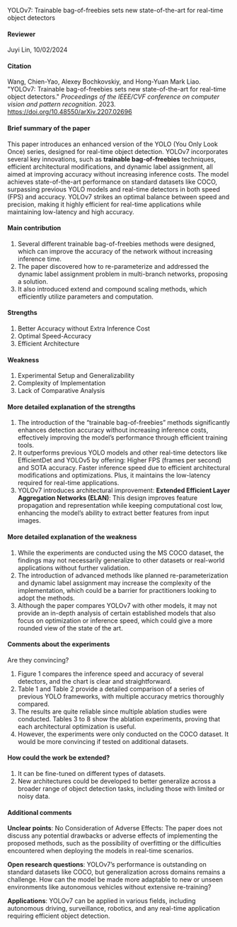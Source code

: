 YOLOv7: Trainable bag-of-freebies sets new state-of-the-art for real-time object detectors

#### Reviewer

 Juyi Lin, 10/02/2024

#### Citation

Wang, Chien-Yao, Alexey Bochkovskiy, and Hong-Yuan Mark Liao. "YOLOv7: Trainable bag-of-freebies sets new state-of-the-art for real-time object detectors." *Proceedings of the IEEE/CVF conference on computer vision and pattern recognition*. 2023. https://doi.org/10.48550/arXiv.2207.02696

#### Brief summary of the paper

This paper introduces an enhanced version of the YOLO (You Only Look Once) series, designed for real-time object detection. YOLOv7 incorporates several key innovations, such as **trainable bag-of-freebies** techniques, efficient architectural modifications, and dynamic label assignment, all aimed at improving accuracy without increasing inference costs. The model achieves state-of-the-art performance on standard datasets like COCO, surpassing previous YOLO models and real-time detectors in both speed (FPS) and accuracy. YOLOv7 strikes an optimal balance between speed and precision, making it highly efficient for real-time applications while maintaining low-latency and high accuracy.

#### Main contribution

1. Several different trainable bag-of-freebies methods were designed, which can improve the accuracy of the network without increasing inference time. 
2. The paper discovered how to re-parameterize and addressed the dynamic label assignment problem in multi-branch networks, proposing a solution. 
3. It also introduced extend and compound scaling methods, which efficiently utilize parameters and computation.

#### Strengths

1. Better Accuracy without Extra Inference Cost
2. Optimal Speed-Accuracy 
3. Efficient Architecture

#### Weakness

1. Experimental Setup and Generalizability
2. Complexity of Implementation
3. Lack of Comparative Analysis

#### More detailed explanation of the strengths 

1. The introduction of the “trainable bag-of-freebies” methods significantly enhances detection accuracy without increasing inference costs, effectively improving the model’s performance through efficient training tools.
2. It outperforms previous YOLO models and other real-time detectors like EfficientDet and YOLOv5 by offering: Higher FPS (frames per second) and SOTA accuracy. Faster inference speed due to efficient architectural modifications and optimizations. Plus, it maintains the low-latency required for real-time applications.
3. YOLOv7 introduces architectural improvement: **Extended Efficient Layer Aggregation Networks (ELAN)**: This design improves feature propagation and representation while keeping computational cost low, enhancing the model’s ability to extract better features from input images.

#### More detailed explanation of the weakness

1. While the experiments are conducted using the MS COCO dataset, the findings may not necessarily generalize to other datasets or real-world applications without further validation.
2. The introduction of advanced methods like planned re-parameterization and dynamic label assignment may increase the complexity of the implementation, which could be a barrier for practitioners looking to adopt the methods.
3. Although the paper compares YOLOv7 with other models, it may not provide an in-depth analysis of certain established models that also focus on optimization or inference speed, which could give a more rounded view of the state of the art.

#### Comments about the experiments

Are they convincing? 

1. Figure 1 compares the inference speed and accuracy of several detectors, and the chart is clear and straightforward.
2. Table 1 and Table 2 provide a detailed comparison of a series of previous YOLO frameworks, with multiple accuracy metrics thoroughly compared.
3. The results are quite reliable since multiple ablation studies were conducted. Tables 3 to 8 show the ablation experiments, proving that each architectural optimization is useful.
4. However, the experiments were only conducted on the COCO dataset. It would be more convincing if tested on additional datasets.

#### How could the work be extended?

1. It can be fine-tuned on different types of datasets.
2. New architectures could be developed to better generalize across a broader range of object detection tasks, including those with limited or noisy data.

#### Additional comments

**Unclear points**: No Consideration of Adverse Effects: The paper does not discuss any potential drawbacks or adverse effects of implementing the proposed methods, such as the possibility of overfitting or the difficulties encountered when deploying the models in real-time scenarios.

**Open research questions**: YOLOv7’s performance is outstanding on standard datasets like COCO, but generalization across domains remains a challenge. How can the model be made more adaptable to new or unseen environments like autonomous vehicles without extensive re-training?

**Applications**: YOLOv7 can be applied in various fields, including autonomous driving, surveillance, robotics, and any real-time application requiring efficient object detection.